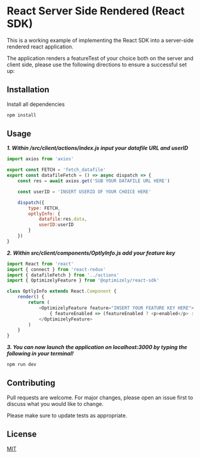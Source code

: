 # React Server Side Rendered (React SDK)

This is a working example of implementing the React SDK into a server-side rendered react application.

The application renders a featureTest of your choice both on the server and client side, please use the following directions to ensure a successful set up:

## Installation

Install all dependencies

```bash
npm install
```


## Usage



***1. Within /src/client/actions/index.js input your datafile URL and userID***

```javascript
import axios from 'axios'

export const FETCH = 'fetch_datafile'
export const datafileFetch = () => async dispatch => {
    const res = await axios.get('SUB YOUR DATAFILE URL HERE')

    const userID = 'INSERT USERID OF YOUR CHOICE HERE'

    dispatch({
        type: FETCH,
        optlyInfo: {
            datafile:res.data,
            userID:userID
        }
    })
}
```

***2. Within src/client/components/OptlyInfo.js add your feature key***

```javascript
import React from 'react'
import { connect } from 'react-redux'
import { datafileFetch } from '../actions'
import { OptimizelyFeature } from '@optimizely/react-sdk'

class OptlyInfo extends React.Component {
    render() {
        return (
            <OptimizelyFeature feature="INSERT YOUR FEATURE KEY HERE">
                { featureEnabled => (featureEnabled ? <p>enabled</p> : <p>disabled</p>)}
            </OptimizelyFeature>
        )
    }
}
```

***3. You can now launch the application on localhost:3000 by typing the following in your terminal!***

```bash
npm run dev
```



## Contributing
Pull requests are welcome. For major changes, please open an issue first to discuss what you would like to change.

Please make sure to update tests as appropriate.

## License
[MIT](https://choosealicense.com/licenses/mit/)
